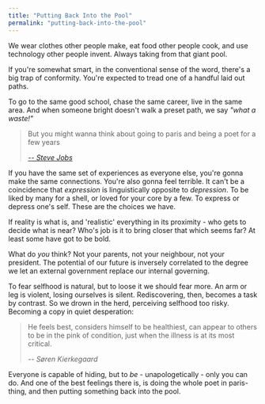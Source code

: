 ```yaml
---
title: "Putting Back Into the Pool"
permalink: "putting-back-into-the-pool"
---
```


We wear clothes other people make, eat food other people cook, and use technology other people invent. Always taking from that giant pool.

If you're somewhat smart, in the conventional sense of the word, there's a big trap of conformity. You're expected to tread one of a handful laid out paths.

To go to the same good school, chase the same career, live in the same area. And when someone bright doesn't walk a preset path, we say *"what a waste!"*

> But you might wanna think about going to paris and being a poet for a few years
>
> <cite><a href="https://www.youtube.com/watch?v=oPbcM5N5Sqg">-- Steve Jobs</a></cite>

If you have the same set of experiences as everyone else, you're gonna make the same connections. You're also gonna feel terrible. It can't be a coincidence that *expression* is linguistically opposite to *depression*. To be liked by many for a shell, or loved for your core by a few. To express or depress one's self. These are the choices we have.

If reality is what is, and 'realistic' everything in its proximity - who gets to decide what is near? Who's job is it to bring closer that which seems far? At least some have got to be bold.

What do *you* think? Not your parents, not your neighbour, not your president. The potential of our future is inversely correlated to the degree we let an external government replace our internal governing.

To fear selfhood is natural, but to loose it we should fear more. An arm or leg is violent, losing ourselves is silent. Rediscovering, then, becomes a task by contrast. So we drown in the herd, perceiving selfhood too risky. Becoming a copy in quiet desperation:

> He feels best, considers himself to be healthiest, can appear to others to be in the pink of condition, just when the illness is at its most critical.
>
> <cite>-- Søren Kierkegaard</cite>

Everyone is capable of hiding, but to *be* - unapologetically - only you can do. And one of the best feelings there is, is doing the whole poet in paris-thing, and then putting something back into the pool.
